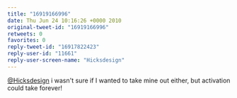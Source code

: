 ```yaml
---
title: "16919166996"
date: Thu Jun 24 10:16:26 +0000 2010
original-tweet-id: "16919166996"
retweets: 0
favorites: 0
reply-tweet-id: "16917822423"
reply-user-id: "11661"
reply-user-screen-name: "Hicksdesign"
---
```

<a href="https://twitter.com/Hicksdesign">@Hicksdesign</a> i wasn't sure if I wanted to take mine out either, but activation could take forever!
